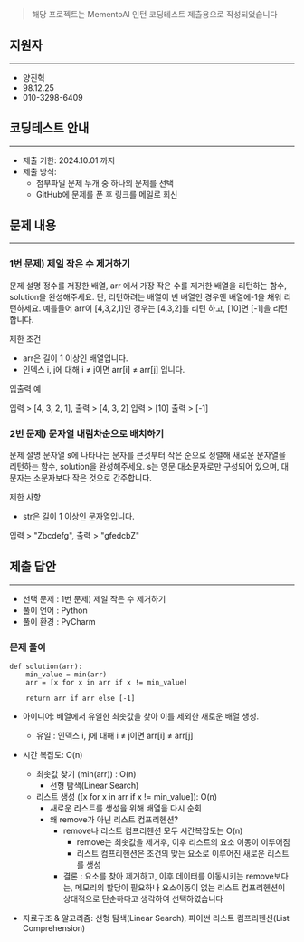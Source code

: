 > 해당 프로젝트는 MementoAI 인턴 코딩테스트 제출용으로 작성되었습니다

## 지원자

---
- 양진혁
- 98.12.25
- 010-3298-6409

## 코딩테스트 안내 

---
- 제출 기한: 2024.10.01 까지
- 제출 방식: 
  - 첨부파일 문제 두개 중 하나의 문제를 선택
  - GitHub에 문제를 푼 후 링크를 메일로 회신

## 문제 내용

---
### 1번 문제) 제일 작은 수 제거하기

문제 설명
정수를 저장한 배열, arr 에서 가장 작은 수를 제거한 배열을 리턴하는 함수, solution을
완성해주세요. 단, 리턴하려는 배열이 빈 배열인 경우엔 배열에-1을 채워 리턴하세요.
예를들어 arr이 [4,3,2,1]인 경우는 [4,3,2]를 리턴 하고, [10]면 [-1]을 리턴 합니다.

제한 조건
- arr은 길이 1 이상인 배열입니다.
- 인덱스 i, j에 대해 i ≠ j이면 arr[i] ≠ arr[j] 입니다.

입출력 예

입력 > [4, 3, 2, 1], 출력 > [4, 3, 2]
입력 > [10] 출력 > [-1]

### 2번 문제) 문자열 내림차순으로 배치하기

문제 설명
문자열 s에 나타나는 문자를 큰것부터 작은 순으로 정렬해 새로운 문자열을 리턴하는 함수,
solution을 완성해주세요.
s는 영문 대소문자로만 구성되어 있으며, 대문자는 소문자보다 작은 것으로 간주합니다.

제한 사항 
- str은 길이 1 이상인 문자열입니다.

입력 > "Zbcdefg", 출력 > "gfedcbZ"

## 제출 답안

---
- 선택 문제 : 1번 문제) 제일 작은 수 제거하기
- 풀이 언어 : Python
- 풀이 환경 : PyCharm

### 문제 풀이
```
def solution(arr):
    min_value = min(arr)
    arr = [x for x in arr if x != min_value] 

    return arr if arr else [-1]
```

- 아이디어: 배열에서 유일한 최솟값을 찾아 이를 제외한 새로운 배열 생성.
  - 유일 : 인덱스 i, j에 대해 i ≠ j이면 arr[i] ≠ arr[j]


- 시간 복잡도: O(n)
  - 최솟값 찾기 (min(arr)) : O(n)
    - 선형 탐색(Linear Search)
  - 리스트 생성 ([x for x in arr if x != min_value]): O(n)
    - 새로운 리스트를 생성을 위해 배열을 다시 순회
    - 왜 remove가 아닌 리스트 컴프리헨션?
      - remove나 리스트 컴프리헨션 모두 시간복잡도는 O(n)
        - remove는 최솟값을 제거후, 이후 리스트의 요소 이동이 이루어짐
        - 리스트 컴프리헨션은 조건의 맞는 요소로 이루어진 새로운 리스트를 생성
      - 결론 : 요소를 찾아 제거하고, 이후 데이터를 이동시키는 remove보다는, 메모리의 할당이 필요하나 요소이동이 없는 리스트 컴프리헨션이 상대적으로 단순하다고 생각하여 선택하였습니다
      

- 자료구조 & 알고리즘: 선형 탐색(Linear Search), 파이썬 리스트 컴프리헨션(List Comprehension)